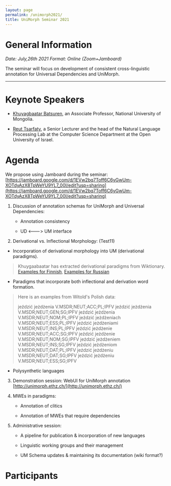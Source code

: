 ```yaml
---
layout: page
permalink: /unimorph2021/
title: UniMorph Seminar 2021
---
```


# General Information

*Date: July,26th 2021  Format: Online (Zoom+Jamboard)*

The seminar will focus on development of consistent cross-linguistic annotation for Universal Dependencies and UniMorph. 

---




# Keynote Speakers

- [Khuyagbaatar Batsuren](https://scholar.google.it/citations?user=JsMdM8oAAAAJ&hl=en), an Associate Professor, National University of Mongolia.

- [Reut Tsarfaty](https://www.openu.ac.il/en/personalsites/ReutTsarfaty.aspx), a Senior Lecturer and the head of the Natural Language Processing Lab at the Computer Science Department at the Open University of Israel. 

# Agenda

We propose using Jamboard during the seminar: [https://jamboard.google.com/d/1EVw2bq7Toff6C6yGwUm-XOTdyAzX8TpWeYU9YL7_00I/edit?usp=sharing](https://jamboard.google.com/d/1EVw2bq7Toff6C6yGwUm-XOTdyAzX8TpWeYU9YL7_00I/edit?usp=sharing)

1. Discussion of annotation schemas for UniMorph and Universal Dependencies:

    - Annotation consistency
  
    - UD <---> UM interface


2. Derivational vs. Inflectional Morphology:
(Test11)
  
  - Incorporation of derivational morphology into UM (derivational paradigms). 

> Khuygaabaatar has extracted derivational paradigms from Wiktionary. [Examples for Finnish](https://drive.google.com/drive/folders/1zRE3GrtkZ6NDTwB8lB2tAxIdbLrnH8Jf), [Examples for Russian](https://drive.google.com/drive/folders/1ZmRyLzwOARy4eI5yvlP89t-pkKmwei-A)
> 
 - Paradigms that incorporate both inflectional and derivation word formation.
 
 > Here is an examples from Witold's Polish data:
 > 
 > jeździć	jeżdżenia	V.MSDR;NEUT;ACC;PL;IPFV
 > jeździć	jeżdżenia	V.MSDR;NEUT;GEN;SG;IPFV
 > jeździć	jeżdżenia	V.MSDR;NEUT;NOM;PL;IPFV
 > jeździć	jeżdżeniach	V.MSDR;NEUT;ESS;PL;IPFV
 > jeździć	jeżdżeniami	V.MSDR;NEUT;INS;PL;IPFV
 > jeździć	jeżdżenie	V.MSDR;NEUT;ACC;SG;IPFV
 > jeździć	jeżdżenie	V.MSDR;NEUT;NOM;SG;IPFV
 > jeździć	jeżdżeniem	V.MSDR;NEUT;INS;SG;IPFV
 > jeździć	jeżdżeniom	V.MSDR;NEUT;DAT;PL;IPFV
 > jeździć	jeżdżeniu	V.MSDR;NEUT;DAT;SG;IPFV
 > jeździć	jeżdżeniu	V.MSDR;NEUT;ESS;SG;IPFV
 > 
 
   - Polysynthetic languages

3. Demonstration session:  WebUI for UniMorph annotation [http://unimorph.ethz.ch/](http://unimorph.ethz.ch/)

4. MWEs in paradigms:

    - Annotation of clitics

    - Annotation of MWEs that require dependencies

5. Administrative session:

    - A pipeline for publication & incorporation of new languages

    - Linguistic working groups and their management

    - UM Schema updates & maintaining its documentation (wiki format?)

# Participants


